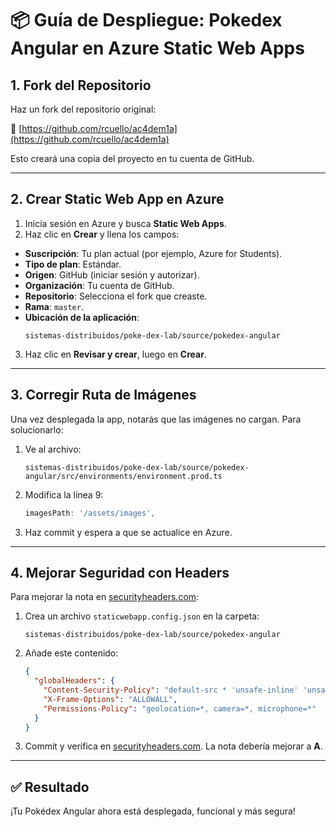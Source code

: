 # 📦 Guía de Despliegue: Pokedex Angular en Azure Static Web Apps

## 1. Fork del Repositorio

Haz un fork del repositorio original:

🔗 [https://github.com/rcuello/ac4dem1a](https://github.com/rcuello/ac4dem1a)

Esto creará una copia del proyecto en tu cuenta de GitHub.

---

## 2. Crear Static Web App en Azure

1. Inicia sesión en Azure y busca **Static Web Apps**.
2. Haz clic en **Crear** y llena los campos:

- **Suscripción**: Tu plan actual (por ejemplo, Azure for Students).
- **Tipo de plan**: Estándar.
- **Origen**: GitHub (iniciar sesión y autorizar).
- **Organización**: Tu cuenta de GitHub.
- **Repositorio**: Selecciona el fork que creaste.
- **Rama**: `master`.
- **Ubicación de la aplicación**:  
  ```
  sistemas-distribuidos/poke-dex-lab/source/pokedex-angular
  ```

3. Haz clic en **Revisar y crear**, luego en **Crear**.

---

## 3. Corregir Ruta de Imágenes

Una vez desplegada la app, notarás que las imágenes no cargan. Para solucionarlo:

1. Ve al archivo:
   ```
   sistemas-distribuidos/poke-dex-lab/source/pokedex-angular/src/environments/environment.prod.ts
   ```
2. Modifica la línea 9:
   ```ts
   imagesPath: '/assets/images',
   ```
3. Haz commit y espera a que se actualice en Azure.

---

## 4. Mejorar Seguridad con Headers

Para mejorar la nota en [securityheaders.com](https://securityheaders.com):

1. Crea un archivo `staticwebapp.config.json` en la carpeta:
   ```
   sistemas-distribuidos/poke-dex-lab/source/pokedex-angular
   ```

2. Añade este contenido:
   ```json
   {
     "globalHeaders": {
       "Content-Security-Policy": "default-src * 'unsafe-inline' 'unsafe-eval' data: blob:;",
       "X-Frame-Options": "ALLOWALL",
       "Permissions-Policy": "geolocation=*, camera=*, microphone=*"
     }
   }
   ```

3. Commit y verifica en [securityheaders.com](https://securityheaders.com). La nota debería mejorar a **A**.

---

## ✅ Resultado

¡Tu Pokédex Angular ahora está desplegada, funcional y más segura!